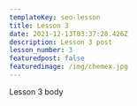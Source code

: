```yaml
---
templateKey: seo-lesson
title: Lesson 3
date: 2021-12-13T03:37:28.426Z
description: Lesson 3 post
lesson_number: 3
featuredpost: false
featuredimage: /img/chemex.jpg
---
```

Lesson 3 body